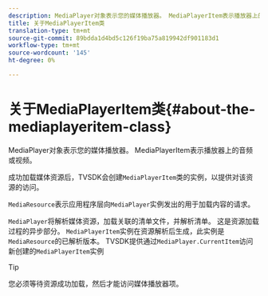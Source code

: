 ```yaml
---
description: MediaPlayer对象表示您的媒体播放器。 MediaPlayerItem表示播放器上的音频或视频。
title: 关于MediaPlayerItem类
translation-type: tm+mt
source-git-commit: 89bdda1d4bd5c126f19ba75a819942df901183d1
workflow-type: tm+mt
source-wordcount: '145'
ht-degree: 0%

---
```



# 关于MediaPlayerItem类{#about-the-mediaplayeritem-class}

MediaPlayer对象表示您的媒体播放器。 MediaPlayerItem表示播放器上的音频或视频。

成功加载媒体资源后，TVSDK会创建`MediaPlayerItem`类的实例，以提供对该资源的访问。

`MediaResource`表示应用程序层向`MediaPlayer`实例发出的用于加载内容的请求。

`MediaPlayer`将解析媒体资源，加载关联的清单文件，并解析清单。 这是资源加载过程的异步部分。 `MediaPlayerItem`实例在资源解析后生成，此实例是`MediaResource`的已解析版本。 TVSDK提供通过`MediaPlayer.CurrentItem`访问新创建的`MediaPlayerItem`实例

>[!TIP]
>
>您必须等待资源成功加载，然后才能访问媒体播放器项。

